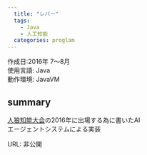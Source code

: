 ```yaml
---
  title: "レバー"
  tags:
    - Java  
    - 人工知能   
  categories: proglam
---
```


作成日:2016年 7〜8月  
使用言語:  Java  
動作環境:  JavaVM

## summary  
[人狼知能大会](http://aiwolf.org/)の2016年に出場する為に書いたAI  
エージェントシステムによる実装

URL: 非公開